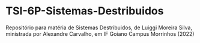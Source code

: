 # TSI-6P-Sistemas-Destribuidos
Repositório para matéria de Sistemas Destribuidos, de Luiggi Moreira Silva, ministrada por Alexandre Carvalho, em IF Goiano Campus Morrinhos (2022)
